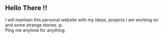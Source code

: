 ## Hello There !!
I will maintain this personal website with my ideas, projects I am working on and some strange stories :p.</br>
Ping me anytime for anything.</br>